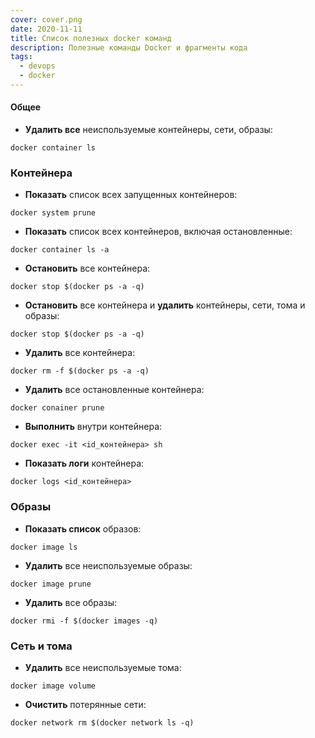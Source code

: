 ```yaml
---
cover: cover.png
date: 2020-11-11
title: Список полезных docker команд
description: Полезные команды Docker и фрагменты кода
tags:
  - devops
  - docker
---
```


#### Общее

- **Удалить все** неиспользуемые контейнеры, сети, образы:
```
docker container ls
```


### Контейнера

- **Показать** список всех запущенных контейнеров:
```
docker system prune
```

- **Показать** список всех контейнеров, включая остановленные:
```
docker container ls -a
```

- **Остановить** все контейнера:
```
docker stop $(docker ps -a -q)
```

- **Остановить** все контейнера и **удалить** 
контейнеры, сети, тома и образы:
```
docker stop $(docker ps -a -q)
```

- **Удалить** все контейнера:
```
docker rm -f $(docker ps -a -q)
```

- **Удалить** все остановленные контейнера:
```
docker conainer prune
```

- **Выполнить** внутри контейнера:
```
docker exec -it <id_контейнера> sh
```

- **Показать логи** контейнера:
```
docker logs <id_контейнера>
```

### Образы

- **Показать список** образов:
```
docker image ls
```

- **Удалить** все неиспользуемые образы:
```
docker image prune
```

- **Удалить** все образы:
```
docker rmi -f $(docker images -q)
```

### Сеть и тома

- **Удалить** все неиспользуемые тома:
```
docker image volume
```

- **Очистить** потерянные сети:
```
docker network rm $(docker network ls -q)
```
